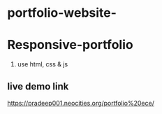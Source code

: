 # portfolio-website-

# Responsive-portfolio
  1. use html, css & js


## live demo link
  https://pradeep001.neocities.org/portfolio%20ece/

  
